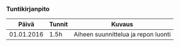### Tuntikirjanpito
Päivä | Tunnit | Kuvaus
--------------- | ----- | ------
01.01.2016 | 1.5h | Aiheen suunnittelua ja repon luonti
